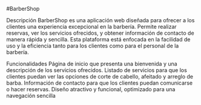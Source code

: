 #BarberShop

Descripción
BarberShop es una aplicación web diseñada para ofrecer a los clientes una experiencia excepcional en la barbería. Permite realizar reservas, ver los servicios ofrecidos, y obtener información de contacto de manera rápida y sencilla. Esta plataforma está enfocada en la facilidad de uso y la eficiencia tanto para los clientes como para el personal de la barbería.

Funcionalidades
Página de inicio que presenta una bienvenida y una descripción de los servicios ofrecidos.
Listado de servicios para que los clientes puedan ver las opciones de corte de cabello, afeitado y arreglo de barba.
Información de contacto para que los clientes puedan comunicarse o hacer reservas.
Diseño atractivo y funcional, optimizado para una navegación sencilla
